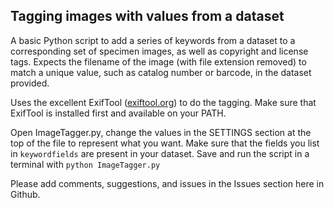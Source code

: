 ## Tagging images with values from a dataset

A basic Python script to add a series of keywords from a dataset to a corresponding set of specimen images, as well as copyright and license tags. Expects the filename of the image (with file extension removed) to match a unique value, such as catalog number or barcode, in the dataset provided. 

Uses the excellent ExifTool ([exiftool.org](https://exiftool.org/)) to do the tagging. Make sure that ExifTool is installed first and available on your PATH.

Open ImageTagger.py, change the values in the SETTINGS section at the top of the file to represent what you want. Make sure that the fields you list in `keywordfields` are present in your dataset. Save and run the script in a terminal with `python ImageTagger.py`

Please add comments, suggestions, and issues in the Issues section here in Github.